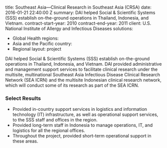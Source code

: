 
title: Southeast Asia—Clinical Research in Southeast Asia (CRSA)
date: 2016-01-21 22:40:00 Z
summary: DAI helped Social & Scientific Systems (SSS) establish on-the-ground operations
  in Thailand, Indonesia, and Vietnam.
contract-start-year: 2010
contract-end-year: 2011
client: U.S. National Institute of Allergy and Infectious Diseases
solutions:
- Global Health
regions:
- Asia and the Pacific
country:
- Regional
layout: project


DAI helped Social & Scientific Systems (SSS) establish on-the-ground operations in Thailand, Indonesia, and Vietnam. DAI provided administrative and management support services to facilitate clinical research under the multisite, multinational Southeast Asia Infectious Disease Clinical Research Network (SEA ICRN) and the multisite Indonesian clinical research network, which will conduct some of its research as part of the SEA ICRN.

### Select Results

* Provided in-country support services in logistics and information technology (IT) infrastructure, as well as operational support services, to the SSS staff and offices in the region.
* Provided long-term staff in Indonesia to manage operations, IT, and logistics for all the regional offices.
* Throughout the project, provided short-term operational support in these areas.
